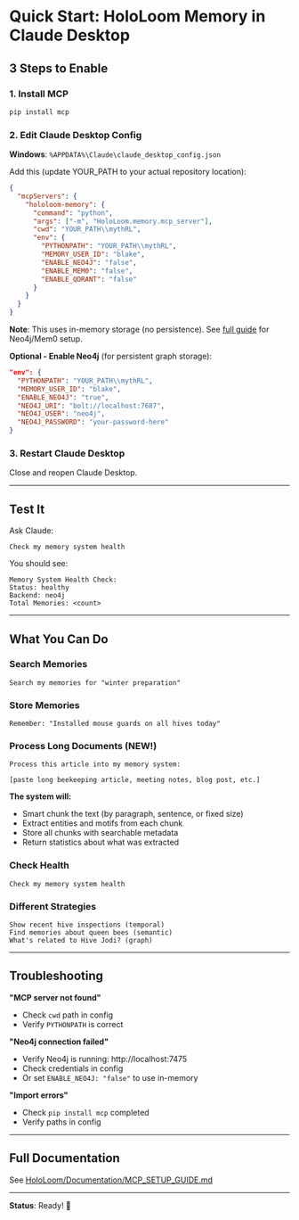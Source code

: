 # Quick Start: HoloLoom Memory in Claude Desktop

## 3 Steps to Enable

### 1. Install MCP
```bash
pip install mcp
```

### 2. Edit Claude Desktop Config

**Windows**: `%APPDATA%\Claude\claude_desktop_config.json`

Add this (update YOUR_PATH to your actual repository location):
```json
{
  "mcpServers": {
    "hololoom-memory": {
      "command": "python",
      "args": ["-m", "HoloLoom.memory.mcp_server"],
      "cwd": "YOUR_PATH\\mythRL",
      "env": {
        "PYTHONPATH": "YOUR_PATH\\mythRL",
        "MEMORY_USER_ID": "blake",
        "ENABLE_NEO4J": "false",
        "ENABLE_MEM0": "false",
        "ENABLE_QDRANT": "false"
      }
    }
  }
}
```

**Note**: This uses in-memory storage (no persistence). See [full guide](HoloLoom/Documentation/MCP_SETUP_GUIDE.md) for Neo4j/Mem0 setup.

**Optional - Enable Neo4j** (for persistent graph storage):
```json
"env": {
  "PYTHONPATH": "YOUR_PATH\\mythRL",
  "MEMORY_USER_ID": "blake",
  "ENABLE_NEO4J": "true",
  "NEO4J_URI": "bolt://localhost:7687",
  "NEO4J_USER": "neo4j",
  "NEO4J_PASSWORD": "your-password-here"
}
```

### 3. Restart Claude Desktop

Close and reopen Claude Desktop.

---

## Test It

Ask Claude:
```
Check my memory system health
```

You should see:
```
Memory System Health Check:
Status: healthy
Backend: neo4j
Total Memories: <count>
```

---

## What You Can Do

### Search Memories
```
Search my memories for "winter preparation"
```

### Store Memories
```
Remember: "Installed mouse guards on all hives today"
```

### Process Long Documents (NEW!)
```
Process this article into my memory system:

[paste long beekeeping article, meeting notes, blog post, etc.]
```

**The system will:**
- Smart chunk the text (by paragraph, sentence, or fixed size)
- Extract entities and motifs from each chunk
- Store all chunks with searchable metadata
- Return statistics about what was extracted

### Check Health
```
Check my memory system health
```

### Different Strategies
```
Show recent hive inspections (temporal)
Find memories about queen bees (semantic)
What's related to Hive Jodi? (graph)
```

---

## Troubleshooting

**"MCP server not found"**
- Check `cwd` path in config
- Verify `PYTHONPATH` is correct

**"Neo4j connection failed"**
- Verify Neo4j is running: http://localhost:7475
- Check credentials in config
- Or set `ENABLE_NEO4J: "false"` to use in-memory

**"Import errors"**
- Check `pip install mcp` completed
- Verify paths in config

---

## Full Documentation

See [HoloLoom/Documentation/MCP_SETUP_GUIDE.md](HoloLoom/Documentation/MCP_SETUP_GUIDE.md)

---

**Status**: Ready! 🚀